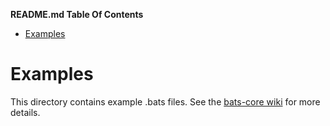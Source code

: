 <!-- START doctoc generated TOC please keep comment here to allow auto update -->
<!-- DON'T EDIT THIS SECTION, INSTEAD RE-RUN doctoc TO UPDATE -->
**README.md Table Of Contents**

- [Examples](#examples)

<!-- END doctoc generated TOC please keep comment here to allow auto update -->

# Examples

This directory contains example .bats files.
See the [bats-core wiki][examples] for more details.

[examples]: https://github.com/bats-core/bats-core/wiki/Examples
